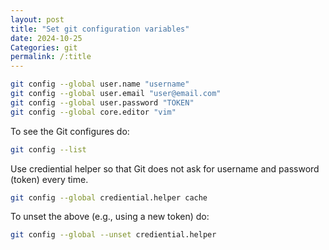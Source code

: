 ```yaml
---
layout: post
title: "Set git configuration variables"
date: 2024-10-25
Categories: git
permalink: /:title
---
```


```sh
git config --global user.name "username"
git config --global user.email "user@email.com"
git config --global user.password "TOKEN"
git config --global core.editor "vim"
```

To see the Git configures do:

```sh
git config --list
```

Use crediential helper so that Git does not ask for username and password (token) every time.

```sh
git config --global crediential.helper cache
```

To unset the above (e.g., using a new token) do:

```sh
git config --global --unset crediential.helper
```

